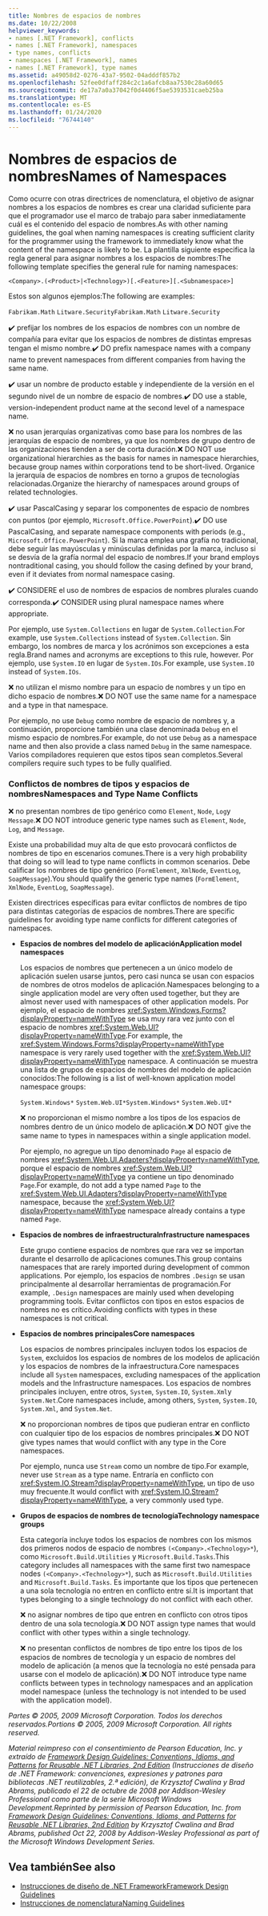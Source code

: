 ```yaml
---
title: Nombres de espacios de nombres
ms.date: 10/22/2008
helpviewer_keywords:
- names [.NET Framework], conflicts
- names [.NET Framework], namespaces
- type names, conflicts
- namespaces [.NET Framework], names
- names [.NET Framework], type names
ms.assetid: a49058d2-0276-43a7-9502-04adddf857b2
ms.openlocfilehash: 52fee0dfaff284c2c1a6afcb8aa7530c28a60d65
ms.sourcegitcommit: de17a7a0a37042f0d4406f5ae5393531caeb25ba
ms.translationtype: MT
ms.contentlocale: es-ES
ms.lasthandoff: 01/24/2020
ms.locfileid: "76744140"
---
```

# <a name="names-of-namespaces"></a><span data-ttu-id="dca68-102">Nombres de espacios de nombres</span><span class="sxs-lookup"><span data-stu-id="dca68-102">Names of Namespaces</span></span>
<span data-ttu-id="dca68-103">Como ocurre con otras directrices de nomenclatura, el objetivo de asignar nombres a los espacios de nombres es crear una claridad suficiente para que el programador use el marco de trabajo para saber inmediatamente cuál es el contenido del espacio de nombres.</span><span class="sxs-lookup"><span data-stu-id="dca68-103">As with other naming guidelines, the goal when naming namespaces is creating sufficient clarity for the programmer using the framework to immediately know what the content of the namespace is likely to be.</span></span> <span data-ttu-id="dca68-104">La plantilla siguiente especifica la regla general para asignar nombres a los espacios de nombres:</span><span class="sxs-lookup"><span data-stu-id="dca68-104">The following template specifies the general rule for naming namespaces:</span></span>

 `<Company>.(<Product>|<Technology>)[.<Feature>][.<Subnamespace>]`

 <span data-ttu-id="dca68-105">Estos son algunos ejemplos:</span><span class="sxs-lookup"><span data-stu-id="dca68-105">The following are examples:</span></span>

 <span data-ttu-id="dca68-106">`Fabrikam.Math` `Litware.Security`</span><span class="sxs-lookup"><span data-stu-id="dca68-106">`Fabrikam.Math` `Litware.Security`</span></span>

 <span data-ttu-id="dca68-107">✔️ prefijar los nombres de los espacios de nombres con un nombre de compañía para evitar que los espacios de nombres de distintas empresas tengan el mismo nombre.</span><span class="sxs-lookup"><span data-stu-id="dca68-107">✔️ DO prefix namespace names with a company name to prevent namespaces from different companies from having the same name.</span></span>

 <span data-ttu-id="dca68-108">✔️ usar un nombre de producto estable y independiente de la versión en el segundo nivel de un nombre de espacio de nombres.</span><span class="sxs-lookup"><span data-stu-id="dca68-108">✔️ DO use a stable, version-independent product name at the second level of a namespace name.</span></span>

 <span data-ttu-id="dca68-109">❌ no usan jerarquías organizativas como base para los nombres de las jerarquías de espacio de nombres, ya que los nombres de grupo dentro de las organizaciones tienden a ser de corta duración.</span><span class="sxs-lookup"><span data-stu-id="dca68-109">❌ DO NOT use organizational hierarchies as the basis for names in namespace hierarchies, because group names within corporations tend to be short-lived.</span></span> <span data-ttu-id="dca68-110">Organice la jerarquía de espacios de nombres en torno a grupos de tecnologías relacionadas.</span><span class="sxs-lookup"><span data-stu-id="dca68-110">Organize the hierarchy of namespaces around groups of related technologies.</span></span>

 <span data-ttu-id="dca68-111">✔️ usar PascalCasing y separar los componentes de espacio de nombres con puntos (por ejemplo, `Microsoft.Office.PowerPoint`).</span><span class="sxs-lookup"><span data-stu-id="dca68-111">✔️ DO use PascalCasing, and separate namespace components with periods (e.g., `Microsoft.Office.PowerPoint`).</span></span> <span data-ttu-id="dca68-112">Si la marca emplea una grafía no tradicional, debe seguir las mayúsculas y minúsculas definidas por la marca, incluso si se desvía de la grafía normal del espacio de nombres.</span><span class="sxs-lookup"><span data-stu-id="dca68-112">If your brand employs nontraditional casing, you should follow the casing defined by your brand, even if it deviates from normal namespace casing.</span></span>

 <span data-ttu-id="dca68-113">✔️ CONSIDERE el uso de nombres de espacios de nombres plurales cuando corresponda.</span><span class="sxs-lookup"><span data-stu-id="dca68-113">✔️ CONSIDER using plural namespace names where appropriate.</span></span>

 <span data-ttu-id="dca68-114">Por ejemplo, use `System.Collections` en lugar de `System.Collection`.</span><span class="sxs-lookup"><span data-stu-id="dca68-114">For example, use `System.Collections` instead of `System.Collection`.</span></span> <span data-ttu-id="dca68-115">Sin embargo, los nombres de marca y los acrónimos son excepciones a esta regla.</span><span class="sxs-lookup"><span data-stu-id="dca68-115">Brand names and acronyms are exceptions to this rule, however.</span></span> <span data-ttu-id="dca68-116">Por ejemplo, use `System.IO` en lugar de `System.IOs`.</span><span class="sxs-lookup"><span data-stu-id="dca68-116">For example, use `System.IO` instead of `System.IOs`.</span></span>

 <span data-ttu-id="dca68-117">❌ no utilizan el mismo nombre para un espacio de nombres y un tipo en dicho espacio de nombres.</span><span class="sxs-lookup"><span data-stu-id="dca68-117">❌ DO NOT use the same name for a namespace and a type in that namespace.</span></span>

 <span data-ttu-id="dca68-118">Por ejemplo, no use `Debug` como nombre de espacio de nombres y, a continuación, proporcione también una clase denominada `Debug` en el mismo espacio de nombres.</span><span class="sxs-lookup"><span data-stu-id="dca68-118">For example, do not use `Debug` as a namespace name and then also provide a class named `Debug` in the same namespace.</span></span> <span data-ttu-id="dca68-119">Varios compiladores requieren que estos tipos sean completos.</span><span class="sxs-lookup"><span data-stu-id="dca68-119">Several compilers require such types to be fully qualified.</span></span>

### <a name="namespaces-and-type-name-conflicts"></a><span data-ttu-id="dca68-120">Conflictos de nombres de tipos y espacios de nombres</span><span class="sxs-lookup"><span data-stu-id="dca68-120">Namespaces and Type Name Conflicts</span></span>
 <span data-ttu-id="dca68-121">❌ no presentan nombres de tipo genérico como `Element`, `Node`, `Log`y `Message`.</span><span class="sxs-lookup"><span data-stu-id="dca68-121">❌ DO NOT introduce generic type names such as `Element`, `Node`, `Log`, and `Message`.</span></span>

 <span data-ttu-id="dca68-122">Existe una probabilidad muy alta de que esto provocará conflictos de nombres de tipo en escenarios comunes.</span><span class="sxs-lookup"><span data-stu-id="dca68-122">There is a very high probability that doing so will lead to type name conflicts in common scenarios.</span></span> <span data-ttu-id="dca68-123">Debe calificar los nombres de tipo genérico (`FormElement`, `XmlNode`, `EventLog`, `SoapMessage`).</span><span class="sxs-lookup"><span data-stu-id="dca68-123">You should qualify the generic type names (`FormElement`, `XmlNode`, `EventLog`, `SoapMessage`).</span></span>

 <span data-ttu-id="dca68-124">Existen directrices específicas para evitar conflictos de nombres de tipo para distintas categorías de espacios de nombres.</span><span class="sxs-lookup"><span data-stu-id="dca68-124">There are specific guidelines for avoiding type name conflicts for different categories of namespaces.</span></span>

- <span data-ttu-id="dca68-125">**Espacios de nombres del modelo de aplicación**</span><span class="sxs-lookup"><span data-stu-id="dca68-125">**Application model namespaces**</span></span>

     <span data-ttu-id="dca68-126">Los espacios de nombres que pertenecen a un único modelo de aplicación suelen usarse juntos, pero casi nunca se usan con espacios de nombres de otros modelos de aplicación.</span><span class="sxs-lookup"><span data-stu-id="dca68-126">Namespaces belonging to a single application model are very often used together, but they are almost never used with namespaces of other application models.</span></span> <span data-ttu-id="dca68-127">Por ejemplo, el espacio de nombres <xref:System.Windows.Forms?displayProperty=nameWithType> se usa muy rara vez junto con el espacio de nombres <xref:System.Web.UI?displayProperty=nameWithType>.</span><span class="sxs-lookup"><span data-stu-id="dca68-127">For example, the <xref:System.Windows.Forms?displayProperty=nameWithType> namespace is very rarely used together with the <xref:System.Web.UI?displayProperty=nameWithType> namespace.</span></span> <span data-ttu-id="dca68-128">A continuación se muestra una lista de grupos de espacios de nombres del modelo de aplicación conocidos:</span><span class="sxs-lookup"><span data-stu-id="dca68-128">The following is a list of well-known application model namespace groups:</span></span>

     <span data-ttu-id="dca68-129">`System.Windows*` `System.Web.UI*`</span><span class="sxs-lookup"><span data-stu-id="dca68-129">`System.Windows*` `System.Web.UI*`</span></span>

     <span data-ttu-id="dca68-130">❌ no proporcionan el mismo nombre a los tipos de los espacios de nombres dentro de un único modelo de aplicación.</span><span class="sxs-lookup"><span data-stu-id="dca68-130">❌ DO NOT give the same name to types in namespaces within a single application model.</span></span>

     <span data-ttu-id="dca68-131">Por ejemplo, no agregue un tipo denominado `Page` al espacio de nombres <xref:System.Web.UI.Adapters?displayProperty=nameWithType>, porque el espacio de nombres <xref:System.Web.UI?displayProperty=nameWithType> ya contiene un tipo denominado `Page`.</span><span class="sxs-lookup"><span data-stu-id="dca68-131">For example, do not add a type named `Page` to the <xref:System.Web.UI.Adapters?displayProperty=nameWithType> namespace, because the <xref:System.Web.UI?displayProperty=nameWithType> namespace already contains a type named `Page`.</span></span>

- <span data-ttu-id="dca68-132">**Espacios de nombres de infraestructura**</span><span class="sxs-lookup"><span data-stu-id="dca68-132">**Infrastructure namespaces**</span></span>

     <span data-ttu-id="dca68-133">Este grupo contiene espacios de nombres que rara vez se importan durante el desarrollo de aplicaciones comunes.</span><span class="sxs-lookup"><span data-stu-id="dca68-133">This group contains namespaces that are rarely imported during development of common applications.</span></span> <span data-ttu-id="dca68-134">Por ejemplo, los espacios de nombres `.Design` se usan principalmente al desarrollar herramientas de programación.</span><span class="sxs-lookup"><span data-stu-id="dca68-134">For example, `.Design` namespaces are mainly used when developing programming tools.</span></span> <span data-ttu-id="dca68-135">Evitar conflictos con tipos en estos espacios de nombres no es crítico.</span><span class="sxs-lookup"><span data-stu-id="dca68-135">Avoiding conflicts with types in these namespaces is not critical.</span></span>

- <span data-ttu-id="dca68-136">**Espacios de nombres principales**</span><span class="sxs-lookup"><span data-stu-id="dca68-136">**Core namespaces**</span></span>

     <span data-ttu-id="dca68-137">Los espacios de nombres principales incluyen todos los espacios de `System`, excluidos los espacios de nombres de los modelos de aplicación y los espacios de nombres de la infraestructura.</span><span class="sxs-lookup"><span data-stu-id="dca68-137">Core namespaces include all `System` namespaces, excluding namespaces of the application models and the Infrastructure namespaces.</span></span> <span data-ttu-id="dca68-138">Los espacios de nombres principales incluyen, entre otros, `System`, `System.IO`, `System.Xml`y `System.Net`.</span><span class="sxs-lookup"><span data-stu-id="dca68-138">Core namespaces include, among others, `System`, `System.IO`, `System.Xml`, and `System.Net`.</span></span>

     <span data-ttu-id="dca68-139">❌ no proporcionan nombres de tipos que pudieran entrar en conflicto con cualquier tipo de los espacios de nombres principales.</span><span class="sxs-lookup"><span data-stu-id="dca68-139">❌ DO NOT give types names that would conflict with any type in the Core namespaces.</span></span>

     <span data-ttu-id="dca68-140">Por ejemplo, nunca use `Stream` como un nombre de tipo.</span><span class="sxs-lookup"><span data-stu-id="dca68-140">For example, never use `Stream` as a type name.</span></span> <span data-ttu-id="dca68-141">Entraría en conflicto con <xref:System.IO.Stream?displayProperty=nameWithType>, un tipo de uso muy frecuente.</span><span class="sxs-lookup"><span data-stu-id="dca68-141">It would conflict with <xref:System.IO.Stream?displayProperty=nameWithType>, a very commonly used type.</span></span>

- <span data-ttu-id="dca68-142">**Grupos de espacios de nombres de tecnología**</span><span class="sxs-lookup"><span data-stu-id="dca68-142">**Technology namespace groups**</span></span>

     <span data-ttu-id="dca68-143">Esta categoría incluye todos los espacios de nombres con los mismos dos primeros nodos de espacio de nombres `(<Company>.<Technology>*`), como `Microsoft.Build.Utilities` y `Microsoft.Build.Tasks`.</span><span class="sxs-lookup"><span data-stu-id="dca68-143">This category includes all namespaces with the same first two namespace nodes `(<Company>.<Technology>*`), such as `Microsoft.Build.Utilities` and `Microsoft.Build.Tasks`.</span></span> <span data-ttu-id="dca68-144">Es importante que los tipos que pertenecen a una sola tecnología no entren en conflicto entre sí.</span><span class="sxs-lookup"><span data-stu-id="dca68-144">It is important that types belonging to a single technology do not conflict with each other.</span></span>

     <span data-ttu-id="dca68-145">❌ no asignar nombres de tipo que entren en conflicto con otros tipos dentro de una sola tecnología.</span><span class="sxs-lookup"><span data-stu-id="dca68-145">❌ DO NOT assign type names that would conflict with other types within a single technology.</span></span>

     <span data-ttu-id="dca68-146">❌ no presentan conflictos de nombres de tipo entre los tipos de los espacios de nombres de tecnología y un espacio de nombres del modelo de aplicación (a menos que la tecnología no esté pensada para usarse con el modelo de aplicación).</span><span class="sxs-lookup"><span data-stu-id="dca68-146">❌ DO NOT introduce type name conflicts between types in technology namespaces and an application model namespace (unless the technology is not intended to be used with the application model).</span></span>

 <span data-ttu-id="dca68-147">*Partes © 2005, 2009 Microsoft Corporation. Todos los derechos reservados.*</span><span class="sxs-lookup"><span data-stu-id="dca68-147">*Portions © 2005, 2009 Microsoft Corporation. All rights reserved.*</span></span>

 <span data-ttu-id="dca68-148">*Material reimpreso con el consentimiento de Pearson Education, Inc. y extraído de [Framework Design Guidelines: Conventions, Idioms, and Patterns for Reusable .NET Libraries, 2nd Edition](https://www.informit.com/store/framework-design-guidelines-conventions-idioms-and-9780321545619) (Instrucciones de diseño de .NET Framework: convenciones, expresiones y patrones para bibliotecas .NET reutilizables, 2.ª edición), de Krzysztof Cwalina y Brad Abrams, publicado el 22 de octubre de 2008 por Addison-Wesley Professional como parte de la serie Microsoft Windows Development.*</span><span class="sxs-lookup"><span data-stu-id="dca68-148">*Reprinted by permission of Pearson Education, Inc. from [Framework Design Guidelines: Conventions, Idioms, and Patterns for Reusable .NET Libraries, 2nd Edition](https://www.informit.com/store/framework-design-guidelines-conventions-idioms-and-9780321545619) by Krzysztof Cwalina and Brad Abrams, published Oct 22, 2008 by Addison-Wesley Professional as part of the Microsoft Windows Development Series.*</span></span>

## <a name="see-also"></a><span data-ttu-id="dca68-149">Vea también</span><span class="sxs-lookup"><span data-stu-id="dca68-149">See also</span></span>

- [<span data-ttu-id="dca68-150">Instrucciones de diseño de .NET Framework</span><span class="sxs-lookup"><span data-stu-id="dca68-150">Framework Design Guidelines</span></span>](../../../docs/standard/design-guidelines/index.md)
- [<span data-ttu-id="dca68-151">Instrucciones de nomenclatura</span><span class="sxs-lookup"><span data-stu-id="dca68-151">Naming Guidelines</span></span>](../../../docs/standard/design-guidelines/naming-guidelines.md)
